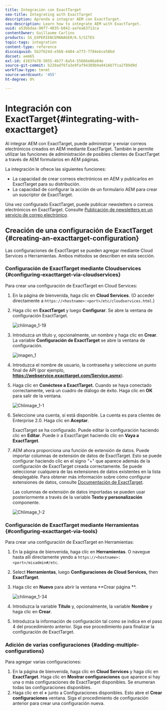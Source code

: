 ```yaml
---
title: Integración con ExactTarget
seo-title: Integrating with ExactTarget
description: Aprenda a integrar AEM con ExactTarget.
seo-description: Learn how to integrate AEM with ExactTarget.
uuid: a53bbdaa-98f7-4035-b842-aa7ea63712ca
contentOwner: Guillaume Carlino
products: SG_EXPERIENCEMANAGER/6.5/SITES
topic-tags: integration
content-type: reference
discoiquuid: 5b2f624d-e5b8-4484-a773-7784ebce58bd
docset: aem65
exl-id: 4183fe78-5055-4b77-8a54-55666e86a04e
source-git-commit: b220adf6fa3e9faf94389b9a9416b7fca2f89d9d
workflow-type: tm+mt
source-wordcount: '455'
ht-degree: 0%

---
```


# Integración con ExactTarget{#integrating-with-exacttarget}

Al integrar AEM con ExactTarget, puede administrar y enviar correos electrónicos creados en AEM mediante ExactTarget. También le permite utilizar las funciones de administración de posibles clientes de ExactTarget a través de AEM formularios en AEM páginas.

La integración le ofrece las siguientes funciones:

* La capacidad de crear correos electrónicos en AEM y publicarlos en ExactTarget para su distribución.
* La capacidad de configurar la acción de un formulario AEM para crear un suscriptor de ExactTarget.

Una vez configurado ExactTarget, puede publicar newsletters o correos electrónicos en ExactTarget. Consulte [Publicación de newsletters en un servicio de correo electrónico](/help/sites-authoring/personalization.md).

## Creación de una configuración de ExactTarget {#creating-an-exacttarget-configuration}

Las configuraciones de ExactTarget se pueden agregar mediante Cloud Services o Herramientas. Ambos métodos se describen en esta sección.

### Configuración de ExactTarget mediante Cloudservices {#configuring-exacttarget-via-cloudservices}

Para crear una configuración de ExactTarget en Cloud Services:

1. En la página de bienvenida, haga clic en **Cloud Services**. (O acceder directamente a `https://<hostname>:<port>/etc/cloudservices.html`.)
1. Haga clic en **ExactTarget** y luego **Configurar**. Se abre la ventana de configuración ExactTarget.

   ![chlimage_1-19](assets/chlimage_1-19.png)

1. Introduzca un título y, opcionalmente, un nombre y haga clic en **Crear**. La variable **Configuración de ExactTarget** se abre la ventana de configuración.

   ![imagen_1](assets/chlimage_1.jpeg)

1. Introduzca el nombre de usuario, la contraseña y seleccione un punto final de API (por ejemplo, **https://webservice.exacttarget.com/Service.asmx**).
1. Haga clic en **Conéctese a ExactTarget.** Cuando se haya conectado correctamente, verá un cuadro de diálogo de éxito. Haga clic en **OK** para salir de la ventana.

   ![Chlimage_1-1](assets/chlimage_1-1.jpeg)

1. Seleccione una cuenta, si está disponible. La cuenta es para clientes de Enterprise 2.0. Haga clic en **Aceptar**.

   ExactTarget se ha configurado. Puede editar la configuración haciendo clic en **Editar**. Puede ir a ExactTarget haciendo clic en **Vaya a ExactTarget**.

1. AEM ahora proporciona una función de extensión de datos. Puede importar columnas de extensión de datos de ExactTarget. Esto se puede configurar haciendo clic en el signo &quot;+&quot; que aparece además de la configuración de ExactTarget creada correctamente. Se puede seleccionar cualquiera de las extensiones de datos existentes en la lista desplegable. Para obtener más información sobre cómo configurar extensiones de datos, consulte [Documentación de ExactTarget](https://help.exacttarget.com/en/documentation/exacttarget/subscribers/data_extensions_and_data_relationships).

   Las columnas de extensión de datos importadas se pueden usar posteriormente a través de la variable **Texto y personalización** componente.

   ![Chlimage_1-2](assets/chlimage_1-2.jpeg)

### Configuración de ExactTarget mediante Herramientas {#configuring-exacttarget-via-tools}

Para crear una configuración de ExactTarget en Herramientas:

1. En la página de bienvenida, haga clic en **Herramientas**. O navegue hasta allí directamente yendo a `https://<hostname>:<port>/misadmin#/etc`.
1. Select **Herramientas**, luego **Configuraciones de Cloud Services,** then **ExactTarget**.
1. Haga clic en **Nuevo** para abrir la ventana **Crear página **.

   ![chlimage_1-34](assets/chlimage_1-3.jpeg)

1. Introduzca la variable **Título** y, opcionalmente, la variable **Nombre** y haga clic en **Crear**.
1. Introduzca la información de configuración tal como se indica en el paso 4 del procedimiento anterior. Siga ese procedimiento para finalizar la configuración de ExactTarget.

### Adición de varias configuraciones {#adding-multiple-configurations}

Para agregar varias configuraciones:

1. En la página de bienvenida, haga clic en **Cloud Services** y haga clic en **ExactTarget**. Haga clic en **Mostrar configuraciones** que aparece si hay una o más configuraciones de ExactTarget disponibles. Se enumeran todas las configuraciones disponibles.
1. Haga clic en el **+** junto a Configuraciones disponibles. Esto abre el **Crear configuraciones** ventana. Siga el procedimiento de configuración anterior para crear una configuración nueva.

